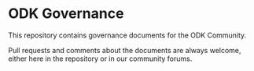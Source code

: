 # ODK Governance

This repository contains governance documents for the ODK Community.

Pull requests and comments about the documents are always welcome, either here in the repository or in our community forums.
